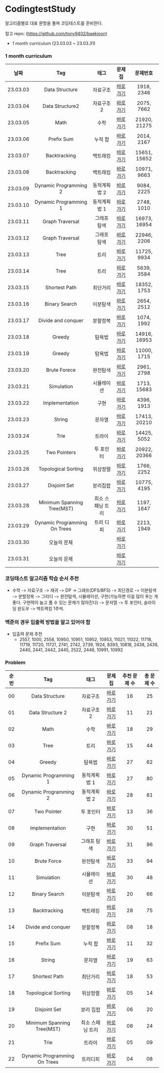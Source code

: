# CodingtestStudy
알고리즘별로 대표 문항을 풀며 코딩테스트를 준비한다.


참고 repo: (https://github.com/tony9402/baekjoon)

- 1 month curriculum (23.03.03 ~ 23.03.31)


### 1 month curriculum
| 날짜 | Tag                          | 태그                | 문제집    | 문제번호    |             
| :--------------: | :----------------------: | :-----------------: | :------:  | :------:  | 
| 23.03.03 | Data Structure | 자료구조 | [바로가기](./problem/data_structure) | 1918, 2346 |
| 23.03.04 | Data Structure2 | 자료구조2 | [바로가기](./problem/data_structure2) | 2075, 7662 |
| 23.03.05 | Math | 수학 | [바로가기](./problem/math) | 21920, 21275 |
| 23.03.06 | Prefix Sum | 누적 합 | [바로가기](./problem/prefix_sum) | 2014, 2167 |
| 23.03.07 | Backtracking | 백트래킹 | [바로가기](./problem/backtracking) | 15651, 15652 |
| 23.03.08 | Backtracking | 백트래킹 | [바로가기](./problem/backtracking) | 10971, 9663 |
| 23.03.09 | Dynamic Programming 2 | 동적계획법 2 | [바로가기](./problem/dynamic_programming_2) | 9084, 2225 |
| 23.03.10 | Dynamic Programming 1 | 동적계획법 1 | [바로가기](./problem/dynamic_programming_1) | 2748, 1010 |
| 23.03.11 | Graph Traversal | 그래프 탐색 | [바로가기](./problem/graph_traversal) | 16973, 16954 |
| 23.03.12 | Graph Traversal | 그래프 탐색 | [바로가기](./problem/graph_traversal) | 22946, 2206 |
| 23.03.13 | Tree | 트리 | [바로가기](./problem/tree) | 11725, 9934 |
| 23.03.14 | Tree | 트리 | [바로가기](./problem/tree) | 5639, 3584 |
| 23.03.15 | Shortest Path | 최단거리 | [바로가기](./problem/shortest_path) | 18352, 1753 |
| 23.03.16 | Binary Search | 이분탐색 | [바로가기](./problem/binary_search) | 2654, 2512 |
| 23.03.17 | Divide and conquer | 분할정복 | [바로가기](./problem/divide_and_conquer) | 1074, 1992 |
| 23.03.18 | Greedy | 탐욕법 | [바로가기](./problem/greedy) | 14916, 16953 |
| 23.03.19 | Greedy | 탐욕법 | [바로가기](./problem/greedy) | 11000, 1715 |
| 23.03.20 | Brute Forece | 완전탐색 | [바로가기](./problem/brute_force) | 2961, 2798 |
| 23.03.21 | Simulation | 시뮬레이션 | [바로가기](./problem/simulation) | 1713, 15683 |
| 23.03.22 | Implementation | 구현 | [바로가기](./problem/implementation) | 4396, 1913 |
| 23.03.23 | String | 문자열 | [바로가기](./problem/string) | 17413, 20210 |
| 23.03.24 | Trie | 트라이 | [바로가기](./problem/trie) | 14425, 5052 |
| 23.03.25 | Two Pointers | 투 포인터 | [바로가기](./problem/two_pointers) | 20922, 20366 |
| 23.03.26 | Topological Sorting | 위상정렬 | [바로가기](./problem/topological_sorting) | 1766, 2252 |
| 23.03.27 | Disjoint Set | 분리집합 | [바로가기](./problem/disjoint_set) | 10775, 4195 |
| 23.03.28 | Minimum Spanning Tree(MST) | 최소 스패닝 트리 | [바로가기](./problem/mst) | 1197, 1647 |
| 23.03.29 | Dynamic Programming On Trees | 트리 디피 | [바로가기](./problem/dynamic_programming_on_trees) | 2213, 1949 |
| 23.03.30 | 오늘의 문제 |  | [바로가기](https://github.com/tony9402/baekjoon/blob/main/picked.md) | |
| 23.03.31 | 오늘의 문제 |  | [바로가기](https://github.com/tony9402/baekjoon/blob/main/picked.md) | |





### 코딩테스트 알고리즘 학습 순서 추천
- 수학 -> 자료구조 -> 재귀 -> DP -> 그래프(DFS/BFS) -> 최단경로 -> 이분탐색 -> 분할정복 -> 그리디 -> 완전탐색, 시뮬레이션, 구현(가능하면 이걸 많이 푸는 게 좋다. 구현력이 늘고 풀 수 있는 문제가 많아진다) -> 문자열 -> 투 포인터, 슬라이딩 윈도우 -> 백트랙킹 1주씩.


### 백준의 경우 입출력 방법을 알고 있어야 함
- 입출력 문제 추천
    - 2557, 1000, 2558, 10950, 10951, 10952, 10953, 11021, 11022, 11718, 11719, 11720, 11721, 2741, 2742, 2739, 1924, 8393, 10818, 2438, 2439, 2440, 2441, 2442, 2445, 2522, 2446, 10991, 10992

### Problem
| 순번 | Tag                          | 태그                | 문제집    | 추천 문제 수 | 총 문제 수 |  
| :--: | :--------------------------: | :-----------------: | :------:  | :---------:  | :------: |
| 00 | Data Structure | 자료구조 | [바로가기](./problem/data_structure) | 16 | 25 | 
| 01 | Data Structure 2 | 자료구조 2 | [바로가기](./problem/data_structure2) | 11 | 21 | 
| 02 | Math | 수학 | [바로가기](./problem/math) | 18 | 29 | 
| 03 | Tree | 트리 | [바로가기](./problem/tree) | 15 | 44 | 
| 04 | Greedy | 탐욕법 | [바로가기](./problem/greedy) | 27 | 62 | 
| 05 | Dynamic Programming 1 | 동적계획법 1 | [바로가기](./problem/dynamic_programming_1) | 27 | 80 | 
| 06 | Dynamic Programming 2 | 동적계획법 2 | [바로가기](./problem/dynamic_programming_2) | 28 | 81 | 
| 07 | Two Pointer | 투 포인터 | [바로가기](./problem/two_pointer) | 13 | 36 | 
| 08 | Implementation | 구현 | [바로가기](./problem/implementation) | 30 | 51 | 
| 09 | Graph Traversal | 그래프 탐색 | [바로가기](./problem/graph_traversal) | 31 | 96 |
| 10 | Brute Force | 완전탐색 | [바로가기](./problem/brute_force) | 33 | 94 |
| 11 | Simulation | 시뮬레이션 | [바로가기](./problem/simulation) | 30 | 48 | 
| 12 | Binary Search | 이분탐색 | [바로가기](./problem/binary_search) | 20 | 66 | 
| 13 | Backtracking | 백트래킹 | [바로가기](./problem/backtracking) | 28 | 75 |
| 14 | Divide and conquer | 분할정복 | [바로가기](./problem/divide_and_conquer) | 08 | 18 | 
| 15 | Prefix Sum | 누적 합 | [바로가기](./problem/prefix_sum) | 11 | 32 | 
| 16 | String | 문자열 | [바로가기](./problem/string) | 19 | 63 | 
| 17 | Shortest Path | 최단거리 | [바로가기](./problem/shortest_path) | 18 | 53 | 
| 18 | Topological Sorting | 위상정렬 | [바로가기](./problem/topological_sorting) | 05 | 14 | 
| 19 | Disjoint Set | 분리 집합 | [바로가기](./problem/disjoint_set) | 06 | 20 | 
| 20 | Minimum Spanning Tree(MST) | 최소 스패닝 트리 | [바로가기](./problem/mst) | 08 | 24 | 
| 21 | Trie | 트라이 | [바로가기](./problem/trie) | 05 | 09 | 
| 22 | Dynamic Programming On Trees | 트리디피 | [바로가기](./problem/dynamic_programming_on_trees) | 04 | 08 | 
